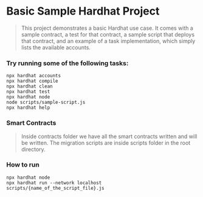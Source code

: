 # Basic Sample Hardhat Project
> This project demonstrates a basic Hardhat use case. It comes with a sample contract, a test for that contract, a sample script that deploys that contract, and an example of a task implementation, which simply lists the available accounts.

### Try running some of the following tasks:

```shell
npx hardhat accounts
npx hardhat compile
npx hardhat clean
npx hardhat test
npx hardhat node
node scripts/sample-script.js
npx hardhat help
```

### Smart Contracts
> Inside contracts folder we have all the smart contracts written and will be written. The migration scripts are inside scripts folder in the root directory. 

### How to run

```
npx hardhat node
npx hardhat run --network localhost scripts/{name_of_the_script_file}.js 
```
